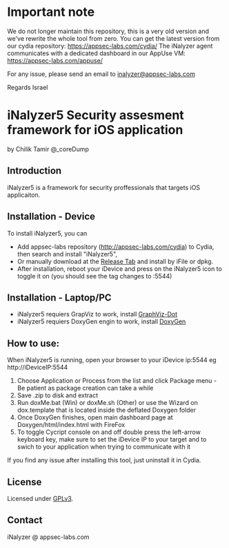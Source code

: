 # Important note
We do not longer maintain this repository, this is a very old version and we've rewrite the whole tool from zero. You can get the latest version from our cydia repository:
https://appsec-labs.com/cydia/
The iNalyzer agent communicates with a dedicated dashboard in our AppUse VM:
https://appsec-labs.com/appuse/

For any issue, please send an email to inalyzer@appsec-labs.com

Regards
Israel


# iNalyzer5 Security assesment framework for iOS application
by Chilik Tamir @_coreDump

Introduction
------
iNalyzer5 is a framework for security proffessionals that targets iOS applicaiton. 


Installation - Device
------
To install iNalyzer5, you can
  
  * Add appsec-labs repository (http://appsec-labs.com/cydia) to Cydia, then search and install "iNalyzer5",
  * Or manually download at the [Release Tab](https://github.com/appsec-labs/iNalyzer/releases) and install by iFile or dpkg.
  * After installation, reboot your iDevice and press on the iNalyzer5 icon to toggle it on (you should see the tag changes to :5544)


Installation - Laptop/PC
------
  * iNalyzer5 requiers GrapViz to work, install [GraphViz-Dot](http://www.graphviz.org/download..php)
  * iNalyzer5 requiers DoxyGen engin to work, install [DoxyGen](http://www.stack.nl/~dimitri/doxygen/download.html#srcbin)

How to use:
-------
When iNalyzer5 is running, open your browser to your iDevice ip:5544 eg http://iDeviceIP:5544
 
 1. Choose Application or Process from the list and click Package menu - Be patient as package creation can take a while
 2. Save .zip to disk and extract
 3. Run doxMe.bat (Win) or doxMe.sh (Other) or use the Wizard on dox.template that is located inside the deflated Doxygen folder
 4. Once DoxyGen finishes, open main dashboard page at Doxygen/html/index.html with FireFox
 5. To toggle Cycript console on and off double press the left-arrow keyboard key, make sure to set the iDevice IP to your target and to swich to your application when trying to communicate with it



If you find any issue after installing this tool, just uninstall it in Cydia.


License
------
Licensed under [GPLv3](http://www.gnu.org/copyleft/gpl.html).

Contact
------
iNalyzer @ appsec-labs.com
